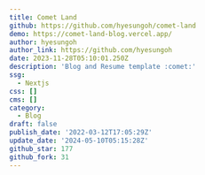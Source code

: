 ```yaml
---
title: Comet Land
github: https://github.com/hyesungoh/comet-land
demo: https://comet-land-blog.vercel.app/
author: hyesungoh
author_link: https://github.com/hyesungoh
date: 2023-11-28T05:10:01.250Z
description: 'Blog and Resume template :comet:'
ssg:
  - Nextjs
css: []
cms: []
category:
  - Blog
draft: false
publish_date: '2022-03-12T17:05:29Z'
update_date: '2024-05-10T05:15:28Z'
github_star: 177
github_fork: 31
---
```


